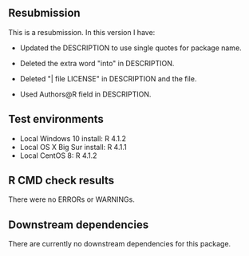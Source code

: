 ## Resubmission
This is a resubmission. In this version I have:

* Updated the DESCRIPTION to use single quotes for package name.

* Deleted the extra word "into" in DESCRIPTION.

* Deleted "| file LICENSE" in DESCRIPTION and the file.

* Used Authors@R field in DESCRIPTION.

## Test environments
* Local Windows 10 install: R 4.1.2
* Local OS X Big Sur install: R 4.1.1
* Local CentOS 8: R 4.1.2

## R CMD check results
There were no ERRORs or WARNINGs.

## Downstream dependencies
There are currently no downstream dependencies for this package.
